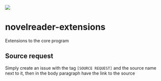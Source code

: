 [![](https://jitpack.io/v/Doomsdayrs/novelreader-extensions.svg)](https://jitpack.io/#Doomsdayrs/novelreader-extensions)
# novelreader-extensions

Extensions to the core program


## Source request
Simply create an issue with the tag `[SOURCE REQUEST]` and the source name next to it, then in the body paragraph have the link to the source
